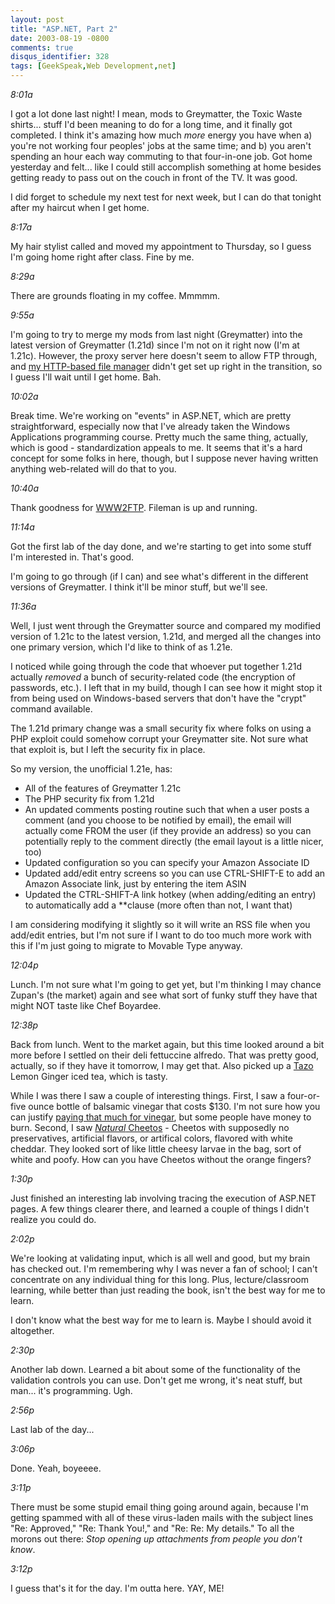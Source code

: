 ```yaml
---
layout: post
title: "ASP.NET, Part 2"
date: 2003-08-19 -0800
comments: true
disqus_identifier: 328
tags: [GeekSpeak,Web Development,net]
---
```

*8:01a*
 
 I got a lot done last night! I mean, mods to Greymatter, the Toxic
Waste shirts... stuff I'd been meaning to do for a long time, and it
finally got completed. I think it's amazing how much *more* energy you
have when a) you're not working four peoples' jobs at the same time; and
b) you aren't spending an hour each way commuting to that four-in-one
job. Got home yesterday and felt... like I could still accomplish
something at home besides getting ready to pass out on the couch in
front of the TV. It was good.
 
 I did forget to schedule my next test for next week, but I can do that
tonight after my haircut when I get home.
 
 *8:17a*
 
 My hair stylist called and moved my appointment to Thursday, so I guess
I'm going home right after class. Fine by me.
 
 *8:29a*
 
 There are grounds floating in my coffee. Mmmmm.
 
 *9:55a*
 
 I'm going to try to merge my mods from last night (Greymatter) into the
latest version of Greymatter (1.21d) since I'm not on it right now (I'm
at 1.21c). However, the proxy server here doesn't seem to allow FTP
through, and [my HTTP-based file
manager](http://www.gossamer-threads.com/scripts/fileman/) didn't get
set up right in the transition, so I guess I'll wait until I get home.
Bah.
 
 *10:02a*
 
 Break time. We're working on "events" in ASP.NET, which are pretty
straightforward, especially now that I've already taken the Windows
Applications programming course. Pretty much the same thing, actually,
which is good - standardization appeals to me. It seems that it's a hard
concept for some folks in here, though, but I suppose never having
written anything web-related will do that to you.
 
 *10:40a*
 
 Thank goodness for [WWW2FTP](http://www.www2ftp.com). Fileman is up and
running.
 
 *11:14a*
 
 Got the first lab of the day done, and we're starting to get into some
stuff I'm interested in. That's good.
 
 I'm going to go through (if I can) and see what's different in the
different versions of Greymatter. I think it'll be minor stuff, but
we'll see.
 
 *11:36a*
 
 Well, I just went through the Greymatter source and compared my
modified version of 1.21c to the latest version, 1.21d, and merged all
the changes into one primary version, which I'd like to think of as
1.21e.
 
 I noticed while going through the code that whoever put together 1.21d
actually *removed* a bunch of security-related code (the encryption of
passwords, etc.). I left that in my build, though I can see how it might
stop it from being used on Windows-based servers that don't have the
"crypt" command available.
 
 The 1.21d primary change was a small security fix where folks on using
a PHP exploit could somehow corrupt your Greymatter site. Not sure what
that exploit is, but I left the security fix in place.
 
 So my version, the unofficial 1.21e, has:

-   All of the features of Greymatter 1.21c
-   The PHP security fix from 1.21d
-   An updated comments posting routine such that when a user posts a
    comment (and you choose to be notified by email), the email will
    actually come FROM the user (if they provide an address) so you can
    potentially reply to the comment directly (the email layout is a
    little nicer, too)
-   Updated configuration so you can specify your Amazon Associate ID
-   Updated add/edit entry screens so you can use CTRL-SHIFT-E to add an
    Amazon Associate link, just by entering the item ASIN
-   Updated the CTRL-SHIFT-A link hotkey (when adding/editing an entry)
    to automatically add a **clause (more often than not, I want that)


 
 I am considering modifying it slightly so it will write an RSS file
when you add/edit entries, but I'm not sure if I want to do too much
more work with this if I'm just going to migrate to Movable Type
anyway.
 
 *12:04p*
 
 Lunch. I'm not sure what I'm going to get yet, but I'm thinking I may
chance Zupan's (the market) again and see what sort of funky stuff they
have that might NOT taste like Chef Boyardee.
 
 *12:38p*
 
 Back from lunch. Went to the market again, but this time looked around
a bit more before I settled on their deli fettuccine alfredo. That was
pretty good, actually, so if they have it tomorrow, I may get that. Also
picked up a [Tazo](http://www.tazo.com/) Lemon Ginger iced tea, which is
tasty.
 
 While I was there I saw a couple of interesting things. First, I saw a
four-or-five ounce bottle of balsamic vinegar that costs \$130. I'm not
sure how you can justify [paying that much for
vinegar](http://www.farawayfoods.com/vinegars.html), but some people
have money to burn. Second, I saw [*Natural*
Cheetos](http://www.snacknatural.com/) - Cheetos with supposedly no
preservatives, artificial flavors, or artifical colors, flavored with
white cheddar. They looked sort of like little cheesy larvae in the bag,
sort of white and poofy. How can you have Cheetos without the orange
fingers?
 
 *1:30p*
 
 Just finished an interesting lab involving tracing the execution of
ASP.NET pages. A few things clearer there, and learned a couple of
things I didn't realize you could do.
 
 *2:02p*
 
 We're looking at validating input, which is all well and good, but my
brain has checked out. I'm remembering why I was never a fan of school;
I can't concentrate on any individual thing for this long. Plus,
lecture/classroom learning, while better than just reading the book,
isn't the best way for me to learn.
 
 I don't know what the best way for me to learn is. Maybe I should avoid
it altogether.
 
 *2:30p*
 
 Another lab down. Learned a bit about some of the functionality of the
validation controls you can use. Don't get me wrong, it's neat stuff,
but man... it's programming. Ugh.
 
 *2:56p*
 
 Last lab of the day...
 
 *3:06p*
 
 Done. Yeah, boyeeee.
 
 *3:11p*
 
 There must be some stupid email thing going around again, because I'm
getting spammed with all of these virus-laden mails with the subject
lines "Re: Approved," "Re: Thank You!," and "Re: Re: My details." To all
the morons out there: *Stop opening up attachments from people you don't
know*.
 
 *3:12p*
 
 I guess that's it for the day. I'm outta here. YAY, ME!
